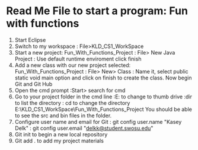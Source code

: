# Read Me File to start a program: Fun with functions

1. Start Eclipse
2. Switch to my workspace
	: File>KLD_CS1_WorkSpace
3. Start a new project: Fun_With_Functions_Project
	: File> New Java Project
		: Use default runtime enviroment
			click finish
4. Add a new class with our new
	project selected: Fun_With_Functions_Project
	: File> New> Class
		: Name it, select public static void main
			option and click on finish to create
			the class.
Now begin Git and Git Hub
1. Open the cmd prompt
	:Start> search for cmd
2. Go to your project folder in the cmd line
	:E: to change to thumb drive
	:dir to list the directory
	: cd to change the directory
	E:\KLD_CS1_WorkSpace\Fun_With_Functions_Project
		You should be able to see the src and bin
		files in the folder.
3. Configure user name and email for Git
	: git config user.name "Kasey Delk"
	: git config user.email "delkk@student.swosu.edu" 
4. Git init to begin a new local repository 
5. Git add . to add my project materials 



